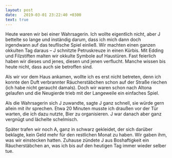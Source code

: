```yaml
---
layout: post
date:   2019-03-01 23:22:40 +0300
text: true
---
```

Heute waren wir bei einer Wahrsagerin. Ich wollte eigentlich nicht, aber J bettelte so lange und inständig darum, dass ich mich dann doch irgendwann auf das teuflische Spiel einließ. Wir machten einen ganzen okkulten Tag daraus – J schnitzte Petruskreuze in einen Kürbis. Mit Edding und Filzstiften malten wir okkulte Symbole auf Haustüren. Fast feierlich haben wir dieses und jenes, diesen und jenen verflucht. Manche wissen bis heute nicht, dass auch sie betroffen sind.

Als wir vor dem Haus ankamen, wollte ich es erst nicht betreten, denn ich konnte den Duft verbrannter Räucherstäbchen schon auf der Straße riechen (ich habe nicht geraucht damals). Doch wir waren schon nach Altona gelaufen und die Neugierde trieb mit der Langeweile ein einfaches Spiel.

Als die Wahrsagerin sich J zuwandte, sagte J ganz schnell, sie würde gern allein mit ihr sprechen. Etwa 20 Minuten musste ich draußen vor der Tür warten, die ich dazu nutzte, Bier zu organisieren. J war danach aber ganz vergnügt und lächelte schelmisch.

Später trafen wir noch A, ganz in schwarz gekleidet, der sich darüber beklagte, kein Geld mehr für den restlichen Monat zu haben. Wir gaben ihm, was wir einstecken hatten. Zuhause zündete J aus Boshaftigkeit ein Räucherstäbchen an, was ich bis auf den heutigen Tag immer wieder selber tue.